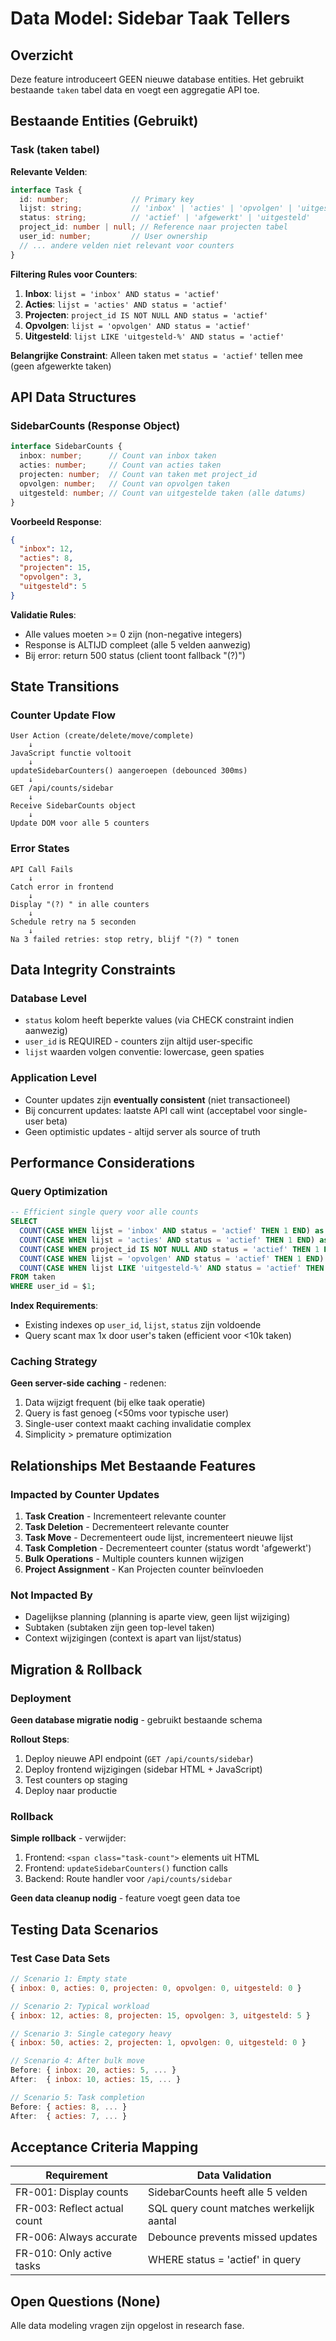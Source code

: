# Data Model: Sidebar Taak Tellers

## Overzicht
Deze feature introduceert GEEN nieuwe database entities. Het gebruikt bestaande `taken` tabel data en voegt een aggregatie API toe.

## Bestaande Entities (Gebruikt)

### Task (taken tabel)
**Relevante Velden**:
```typescript
interface Task {
  id: number;              // Primary key
  lijst: string;           // 'inbox' | 'acties' | 'opvolgen' | 'uitgesteld-YYYY-MM-DD'
  status: string;          // 'actief' | 'afgewerkt' | 'uitgesteld'
  project_id: number | null; // Reference naar projecten tabel
  user_id: number;         // User ownership
  // ... andere velden niet relevant voor counters
}
```

**Filtering Rules voor Counters**:
1. **Inbox**: `lijst = 'inbox' AND status = 'actief'`
2. **Acties**: `lijst = 'acties' AND status = 'actief'`
3. **Projecten**: `project_id IS NOT NULL AND status = 'actief'`
4. **Opvolgen**: `lijst = 'opvolgen' AND status = 'actief'`
5. **Uitgesteld**: `lijst LIKE 'uitgesteld-%' AND status = 'actief'`

**Belangrijke Constraint**: Alleen taken met `status = 'actief'` tellen mee (geen afgewerkte taken)

## API Data Structures

### SidebarCounts (Response Object)
```typescript
interface SidebarCounts {
  inbox: number;      // Count van inbox taken
  acties: number;     // Count van acties taken
  projecten: number;  // Count van taken met project_id
  opvolgen: number;   // Count van opvolgen taken
  uitgesteld: number; // Count van uitgestelde taken (alle datums)
}
```

**Voorbeeld Response**:
```json
{
  "inbox": 12,
  "acties": 8,
  "projecten": 15,
  "opvolgen": 3,
  "uitgesteld": 5
}
```

**Validatie Rules**:
- Alle values moeten >= 0 zijn (non-negative integers)
- Response is ALTIJD compleet (alle 5 velden aanwezig)
- Bij error: return 500 status (client toont fallback "(?)")

## State Transitions

### Counter Update Flow
```
User Action (create/delete/move/complete)
    ↓
JavaScript functie voltooit
    ↓
updateSidebarCounters() aangeroepen (debounced 300ms)
    ↓
GET /api/counts/sidebar
    ↓
Receive SidebarCounts object
    ↓
Update DOM voor alle 5 counters
```

### Error States
```
API Call Fails
    ↓
Catch error in frontend
    ↓
Display "(?) " in alle counters
    ↓
Schedule retry na 5 seconden
    ↓
Na 3 failed retries: stop retry, blijf "(?) " tonen
```

## Data Integrity Constraints

### Database Level
- `status` kolom heeft beperkte values (via CHECK constraint indien aanwezig)
- `user_id` is REQUIRED - counters zijn altijd user-specific
- `lijst` waarden volgen conventie: lowercase, geen spaties

### Application Level
- Counter updates zijn **eventually consistent** (niet transactioneel)
- Bij concurrent updates: laatste API call wint (acceptabel voor single-user beta)
- Geen optimistic updates - altijd server als source of truth

## Performance Considerations

### Query Optimization
```sql
-- Efficient single query voor alle counts
SELECT
  COUNT(CASE WHEN lijst = 'inbox' AND status = 'actief' THEN 1 END) as inbox,
  COUNT(CASE WHEN lijst = 'acties' AND status = 'actief' THEN 1 END) as acties,
  COUNT(CASE WHEN project_id IS NOT NULL AND status = 'actief' THEN 1 END) as projecten,
  COUNT(CASE WHEN lijst = 'opvolgen' AND status = 'actief' THEN 1 END) as opvolgen,
  COUNT(CASE WHEN lijst LIKE 'uitgesteld-%' AND status = 'actief' THEN 1 END) as uitgesteld
FROM taken
WHERE user_id = $1;
```

**Index Requirements**:
- Existing indexes op `user_id`, `lijst`, `status` zijn voldoende
- Query scant max 1x door user's taken (efficient voor <10k taken)

### Caching Strategy
**Geen server-side caching** - redenen:
1. Data wijzigt frequent (bij elke taak operatie)
2. Query is fast genoeg (<50ms voor typische user)
3. Single-user context maakt caching invalidatie complex
4. Simplicity > premature optimization

## Relationships Met Bestaande Features

### Impacted by Counter Updates
1. **Task Creation** - Incrementeert relevante counter
2. **Task Deletion** - Decrementeert relevante counter
3. **Task Move** - Decrementeert oude lijst, incrementeert nieuwe lijst
4. **Task Completion** - Decrementeert counter (status wordt 'afgewerkt')
5. **Bulk Operations** - Multiple counters kunnen wijzigen
6. **Project Assignment** - Kan Projecten counter beïnvloeden

### Not Impacted By
- Dagelijkse planning (planning is aparte view, geen lijst wijziging)
- Subtaken (subtaken zijn geen top-level taken)
- Context wijzigingen (context is apart van lijst/status)

## Migration & Rollback

### Deployment
**Geen database migratie nodig** - gebruikt bestaande schema

**Rollout Steps**:
1. Deploy nieuwe API endpoint (`GET /api/counts/sidebar`)
2. Deploy frontend wijzigingen (sidebar HTML + JavaScript)
3. Test counters op staging
4. Deploy naar productie

### Rollback
**Simple rollback** - verwijder:
1. Frontend: `<span class="task-count">` elements uit HTML
2. Frontend: `updateSidebarCounters()` function calls
3. Backend: Route handler voor `/api/counts/sidebar`

**Geen data cleanup nodig** - feature voegt geen data toe

## Testing Data Scenarios

### Test Case Data Sets
```javascript
// Scenario 1: Empty state
{ inbox: 0, acties: 0, projecten: 0, opvolgen: 0, uitgesteld: 0 }

// Scenario 2: Typical workload
{ inbox: 12, acties: 8, projecten: 15, opvolgen: 3, uitgesteld: 5 }

// Scenario 3: Single category heavy
{ inbox: 50, acties: 2, projecten: 1, opvolgen: 0, uitgesteld: 0 }

// Scenario 4: After bulk move
Before: { inbox: 20, acties: 5, ... }
After:  { inbox: 10, acties: 15, ... }

// Scenario 5: Task completion
Before: { acties: 8, ... }
After:  { acties: 7, ... }
```

## Acceptance Criteria Mapping

| Requirement | Data Validation |
|-------------|-----------------|
| FR-001: Display counts | SidebarCounts heeft alle 5 velden |
| FR-003: Reflect actual count | SQL query count matches werkelijk aantal |
| FR-006: Always accurate | Debounce prevents missed updates |
| FR-010: Only active tasks | WHERE status = 'actief' in query |

## Open Questions (None)
Alle data modeling vragen zijn opgelost in research fase.
